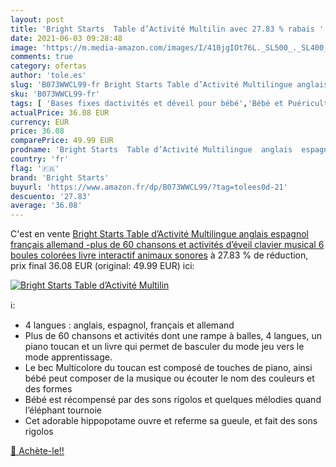 ```yaml
---
layout: post
title: 'Bright Starts  Table d’Activité Multilin avec 27.83 % rabais '
date: 2021-06-03 09:28:48
image: 'https://m.media-amazon.com/images/I/410jgIOt76L._SL500_._SL400_.jpg'
comments: true
category: ofertas
author: 'tole.es'
slug: 'B073WWCL99-fr Bright Starts Table d’Activité Multilingue anglais...'
sku: 'B073WWCL99-fr'
tags: [ 'Bases fixes dactivités et déveil pour bébé','Bébé et Puériculture','Jeux et Jouets','Jeux et jouets','Jouets déveil','Jouets déveil et 1er âge','Jouets musicaux','bright starts','Éveil et jouets', ]
actualPrice: 36.08 EUR
currency: EUR
price: 36.08
comparePrice: 49.99 EUR
prodname: 'Bright Starts  Table d’Activité Multilingue  anglais  espagnol  français  allemand -plus de 60 chansons et activités d’éveil  clavier musical  6 boules colorées  livre interactif  animaux sonores'
country: 'fr'
flag: '🇫🇷'
brand: 'Bright Starts'
buyurl: 'https://www.amazon.fr/dp/B073WWCL99/?tag=tolees0d-21'
descuento: '27.83'
average: '36.08'
---
```


C'est en vente [Bright Starts  Table d’Activité Multilingue  anglais  espagnol  français  allemand -plus de 60 chansons et activités d’éveil  clavier musical  6 boules colorées  livre interactif  animaux sonores](https://www.amazon.fr/dp/B073WWCL99/?tag=tolees0d-21)  à  27.83 % de réduction, prix final  36.08 EUR (original: 49.99 EUR) ici:

[![Bright Starts  Table d’Activité Multilin](https://m.media-amazon.com/images/I/410jgIOt76L._SL500_._SL400_.jpg)](https://www.amazon.fr/dp/B073WWCL99/?tag=tolees0d-21)

ℹ️:

- 4 langues : anglais, espagnol, français et allemand
- Plus de 60 chansons et activités dont une rampe à balles, 4 langues, un piano toucan et un livre qui permet de basculer du mode jeu vers le mode apprentissage.
- Le bec Multicolore du toucan est composé de touches de piano, ainsi bébé peut composer de la musique ou écouter le nom des couleurs et des formes
- Bébé est récompensé par des sons rigolos et quelques mélodies quand l’éléphant tournoie
- Cet adorable hippopotame ouvre et referme sa gueule, et fait des sons rigolos

[🛒 Achète-le!!](https://www.amazon.fr/dp/B073WWCL99/?tag=tolees0d-21)
